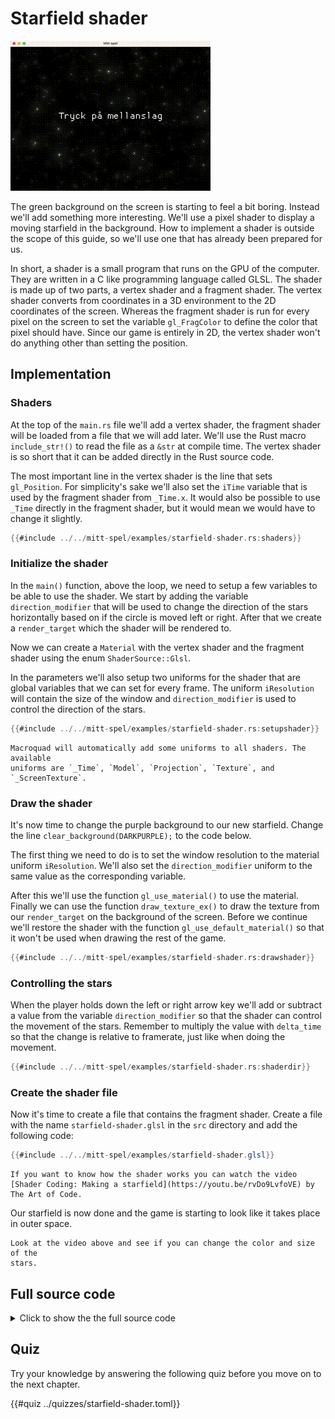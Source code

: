 # Starfield shader

![Screenshot](images/starfield-shader.gif#center)

The green background on the screen is starting to feel a bit boring. Instead
we'll add something more interesting. We'll use a pixel shader to display a
moving starfield in the background. How to implement a shader is outside the
scope of this guide, so we'll use one that has already been prepared for us.

In short, a shader is a small program that runs on the GPU of the computer.
They are written in a C like programming language called GLSL. The shader is
made up of two parts, a vertex shader and a fragment shader. The vertex shader
converts from coordinates in a 3D environment to the 2D coordinates of the
screen. Whereas the fragment shader is run for every pixel on the screen to
set the variable `gl_FragColor` to define the color that pixel should have.
Since our game is entirely in 2D, the vertex shader won't do anything other
than setting the position.

## Implementation

### Shaders

At the top of the `main.rs` file we'll add a vertex shader, the fragment
shader will be loaded from a file that we will add later. We'll use the Rust
macro `include_str!()` to read the file as a `&str` at compile time. The
vertex shader is so short that it can be added directly in the Rust source
code.

The most important line in the vertex shader is the line that sets
`gl_Position`. For simplicity's sake we'll also set the `iTime` variable that
is used by the fragment shader from `_Time.x`. It would also be possible to
use `_Time` directly in the fragment shader, but it would mean we would have
to change it slightly.

```rust
{{#include ../../mitt-spel/examples/starfield-shader.rs:shaders}}
```

### Initialize the shader

In the `main()` function, above the loop, we need to setup a few variables to
be able to use the shader. We start by adding the variable `direction_modifier`
that will be used to change the direction of the stars horizontally based on
if the circle is moved left or right. After that we create a `render_target`
which the shader will be rendered to.

Now we can create a `Material` with the vertex shader and the fragment shader
using the enum `ShaderSource::Glsl`. 

In the parameters we'll also setup two uniforms for the shader that are global
variables that we can set for every frame. The uniform `iResolution` will
contain the size of the window and `direction_modifier` is used to control the
direction of the stars.

```rust
{{#include ../../mitt-spel/examples/starfield-shader.rs:setupshader}}
```

```admonish info
Macroquad will automatically add some uniforms to all shaders. The available
uniforms are `_Time`, `Model`, `Projection`, `Texture`, and `_ScreenTexture`.
```

### Draw the shader

It's now time to change the purple background to our new starfield. Change the
line `clear_background(DARKPURPLE);` to the code below.

The first thing we need to do is to set the window resolution to the material
uniform `iResolution`. We'll also set the `direction_modifier` uniform to the
same value as the corresponding variable.

After this we'll use the function `gl_use_material()` to use the material.
Finally we can use the function `draw_texture_ex()` to draw the texture from
our `render_target` on the background of the screen. Before we continue we'll
restore the shader with the function `gl_use_default_material()` so that it
won't be used when drawing the rest of the game.

```rust
{{#include ../../mitt-spel/examples/starfield-shader.rs:drawshader}}
```

### Controlling the stars

When the player holds down the left or right arrow key we'll add or subtract a
value from the variable `direction_modifier` so that the shader can control
the movement of the stars. Remember to multiply the value with `delta_time` so
that the change is relative to framerate, just like when doing the movement.

 ```rust [hl,3,7]
{{#include ../../mitt-spel/examples/starfield-shader.rs:shaderdir}}
```

### Create the shader file

Now it's time to create a file that contains the fragment shader. Create a
file with the name `starfield-shader.glsl` in the `src` directory and add the
following code:

```glsl
{{#include ../../mitt-spel/examples/starfield-shader.glsl}}
```

```admonish info
If you want to know how the shader works you can watch the video 
[Shader Coding: Making a starfield](https://youtu.be/rvDo9LvfoVE) by The Art of Code.
```

Our starfield is now done and the game is starting to look like it takes place
in outer space.

```admonish tip title="Challenge" class="challenge"
Look at the video above and see if you can change the color and size of the
stars.
```

<div class="noprint">

## Full source code

<details>
  <summary>Click to show the the full source code</summary>

```rust
{{#include ../../mitt-spel/examples/starfield-shader.rs:all}}
```
</details>
</div>

## Quiz

Try your knowledge by answering the following quiz before you move on to the
next chapter.

{{#quiz ../quizzes/starfield-shader.toml}}
